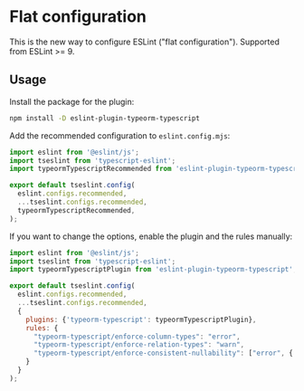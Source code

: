 # Flat configuration

This is the new way to configure ESLint ("flat configuration"). Supported from ESLint >= 9.

## Usage

Install the package for the plugin:

```sh
npm install -D eslint-plugin-typeorm-typescript
```

Add the recommended configuration to `eslint.config.mjs`:

```js
import eslint from '@eslint/js';
import tseslint from 'typescript-eslint';
import typeormTypescriptRecommended from 'eslint-plugin-typeorm-typescript/recommended';

export default tseslint.config(
  eslint.configs.recommended,
  ...tseslint.configs.recommended,
  typeormTypescriptRecommended,
);
```

If you want to change the options, enable the plugin and the rules manually:

```js
import eslint from '@eslint/js';
import tseslint from 'typescript-eslint';
import typeormTypescriptPlugin from 'eslint-plugin-typeorm-typescript';

export default tseslint.config(
  eslint.configs.recommended,
  ...tseslint.configs.recommended,
  {
    plugins: {'typeorm-typescript': typeormTypescriptPlugin},
    rules: {
      "typeorm-typescript/enforce-column-types": "error",
      "typeorm-typescript/enforce-relation-types": "warn",
      "typeorm-typescript/enforce-consistent-nullability": ["error", { "specifyNullable": "always" }]
    }
  }
);
```
